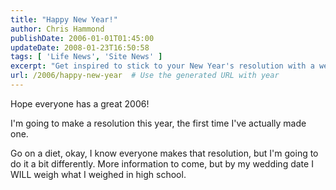 ```yaml
---
title: "Happy New Year!"
author: Chris Hammond
publishDate: 2006-01-01T01:45:00
updateDate: 2008-01-23T16:50:58
tags: [ 'Life News', 'Site News' ]
excerpt: "Get inspired to stick to your New Year's resolution with a weight-loss journey that aims to bring you back to your high school weight by your wedding date."
url: /2006/happy-new-year  # Use the generated URL with year
---
```

<P>Hope everyone has a great 2006!</P> <P>I'm going to make a resolution this year, the first time I've actually made one.</P> <P>Go on a diet, okay, I know everyone makes that resolution, but I'm going to do it a bit differently. More information to come, but by my wedding date I WILL&nbsp;weigh what I weighed in high school. </P>

